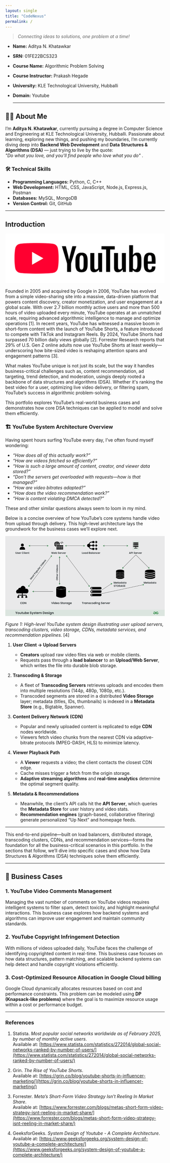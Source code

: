 ```yaml
---
layout: single
title: "CodeNexus"
permalink: /
---
```


> *Connecting ideas to solutions, one problem at a time!*

<a name="details"></a> 
- **Name:** Aditya N. Khatawkar  
- **SRN:** 01FE22BCS323  
- **Course Name:** Algorithmic Problem Solving   
- **Course Instructor:** Prakash Hegade
- **University:** KLE Technological University, Hubballi
- **Domain:** Youtube

  ---

<a name="about"></a>
## 👨‍💻 About Me
I’m **Aditya N. Khatawkar**, currently pursuing a degree in Computer Science and Engineering at KLE Technological University, Hubballi. Passionate about learning, exploring new things, and pushing my boundaries, I’m currently diving deep into **Backend Web Development** and **Data Structures & Algorithms (DSA)** — just trying to live by the quote:  
*"Do what you love, and you'll find people who love what you do"* .



### 🛠️ Technical Skills

- **Programming Languages:** Python, C, C++
- **Web Development:** HTML, CSS, JavaScript, Node.js, Express.js, Postman  
- **Databases:** MySQL, MongoDB  
- **Version Control:** Git, GitHub  

---

<a name="introduction"></a>
## Introduction
![Google Logo](/assets/images/youtube_logo.png)

Founded in 2005 and acquired by Google in 2006, YouTube has evolved from a simple video-sharing site into a massive, data-driven platform that powers content discovery, creator monetization, and user engagement at a global scale. With over 2.7 billion monthly active users and more than 500 hours of video uploaded every minute, YouTube operates at an unmatched scale, requiring advanced algorithmic intelligence to manage and optimize operations [1]. In recent years, YouTube has witnessed a massive boom in short-form content with the launch of YouTube Shorts, a feature introduced to compete with TikTok and Instagram Reels. By 2024, YouTube Shorts had surpassed 70 billion daily views globally [2]. Forrester Research reports that 29% of U.S. Gen Z online adults now use YouTube Shorts at least weekly—underscoring how bite-sized video is reshaping attention spans and engagement patterns [3].

What makes YouTube unique is not just its scale, but the way it handles business-critical challenges such as, content recommendation, ad targeting, trend detection, and moderation, usingis deeply rooted a backbone of data structures and algorithms (DSA). Whether it's ranking the best video for a user, optimizing live video delivery, or filtering spam, YouTube’s success  in algorithmic problem-solving.

This portfolio explores YouTube’s real-world business cases and demonstrates how core DSA techniques can be applied to model and solve them efficiently.



### 🏗️ YouTube System Architecture Overview
Having spent hours surfing YouTube every day, I’ve often found myself wondering:

- *“How does all of this actually work?”*
- *“How are videos fetched so efficiently?”*
- *“How is such a large amount of content, creator, and viewer data stored?”*
- *“Don’t the servers get overloaded with requests—how is that managed?”*
- *“How are video bitrates adapted?”*
- *“How does the video recommendation work?”*
- *“How is content violating DMCA detected?”*

These and other similar questions always seem to loom in my mind.  

 

Below is a concise overview of how YouTube’s core systems handle video from upload through delivery. This high-level architecture lays the groundwork for the business cases we’ll explore next.

![YouTube System Design Architecture](/assets/images/youtube_system_design.png)

*Figure 1: High-level YouTube system design illustrating user upload servers, transcoding clusters, video storage, CDNs, metadata services, and recommendation pipelines.* [4]

1. **User Client → Upload Servers**  
   - **Creators** upload raw video files via web or mobile clients.  
   - Requests pass through a **load balancer** to an **Upload/Web Server**, which writes the file into durable blob storage.

2. **Transcoding & Storage**  
   - A fleet of **Transcoding Servers** retrieves uploads and encodes them into multiple resolutions (144p, 480p, 1080p, etc.).  
   - Transcoded segments are stored in a distributed **Video Storage** layer; metadata (titles, IDs, thumbnails) is indexed in a **Metadata Store** (e.g., Bigtable, Spanner).

3. **Content Delivery Network (CDN)**  
   - Popular and newly uploaded content is replicated to edge **CDN** nodes worldwide.  
   - Viewers fetch video chunks from the nearest CDN via adaptive-bitrate protocols (MPEG-DASH, HLS) to minimize latency.

4. **Viewer Playback Path**  
   - A **Viewer** requests a video; the client contacts the closest CDN edge.  
   - Cache misses trigger a fetch from the origin storage.  
   - **Adaptive streaming algorithms** and **real-time analytics** determine the optimal segment quality.

5. **Metadata & Recommendations**  
   - Meanwhile, the client’s API calls hit the **API Server**, which queries the **Metadata Store** for user history and video stats.  
   - **Recommendation engines** (graph-based, collaborative filtering) generate personalized “Up Next” and homepage feeds.

---

This end-to-end pipeline—built on load balancers, distributed storage, transcoding clusters, CDNs, and recommendation services—forms the foundation for all the business-critical scenarios in this portfolio. In the sections that follow, we’ll dive into specific cases and show how Data Structures & Algorithms (DSA) techniques solve them efficiently.

---

<a name="cases"></a>
## 💼 Business Cases
### 1. YouTube Video Comments Management

Managing the vast number of comments on YouTube videos requires intelligent systems to filter spam, detect toxicity, and highlight meaningful interactions. This business case explores how backend systems and algorithms can improve user engagement and maintain community standards.

### 2. YouTube Copyright Infringement Detection

With millions of videos uploaded daily, YouTube faces the challenge of identifying copyrighted content in real-time. This business case focuses on how data structures, pattern matching, and scalable backend systems can help detect and handle copyright violations efficiently.

### 3. Cost-Optimized Resource Allocation in Google Cloud billing

Google Cloud dynamically allocates resources based on cost and performance constraints. This problem can be modeled using **DP (Knapsack-like problems)** where the goal is to maximize resource usage within a cost or performance budget.


---

<a name="references"></a>
### References

1. Statista. *Most popular social networks worldwide as of February 2025, by number of monthly active users*.  
   Available at: [https://www.statista.com/statistics/272014/global-social-networks-ranked-by-number-of-users/](https://www.statista.com/statistics/272014/global-social-networks-ranked-by-number-of-users/)

2. Grin. *The Rise of YouTube Shorts*.  
   Available at: [https://grin.co/blog/youtube-shorts-in-influencer-marketing/](https://grin.co/blog/youtube-shorts-in-influencer-marketing/)

3. Forrester. *Meta’s Short-Form Video Strategy Isn’t Reeling In Market Share*.  
   Available at: [https://www.forrester.com/blogs/metas-short-form-video-strategy-isnt-reeling-in-market-share/](https://www.forrester.com/blogs/metas-short-form-video-strategy-isnt-reeling-in-market-share/)

4. GeeksforGeeks. *System Design of Youtube - A Complete Architecture*.
   Available at: [https://www.geeksforgeeks.org/system-design-of-youtube-a-complete-architecture/](https://www.geeksforgeeks.org/system-design-of-youtube-a-complete-architecture/)




